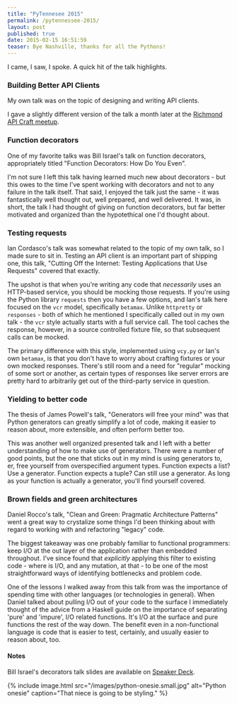 ```yaml
---
title: "PyTennesee 2015"
permalink: /pytennessee-2015/
layout: post
published: true
date: 2015-02-15 16:51:59
teaser: Bye Nashville, thanks for all the Pythons!
---
```


I came, I saw, I spoke. A quick hit of the talk highlights.

### Building Better API Clients

My own talk was on the topic of designing and writing API clients.

<script async class="speakerdeck-embed" data-id="6c3af95405254438a06bace32eb6ae0a" data-ratio="1.33333333333333" src="//speakerdeck.com/assets/embed.js"></script>

I gave a slightly different version of the talk a month later at the
[Richmond API Craft
meetup](http://www.meetup.com/API-Craft-RVA/events/220635022/).

### Function decorators

One of my favorite talks was Bill Israel's talk on function decorators,
appropriately titled "Function Decorators: How Do You Even".

I'm not sure I left this talk having learned much new about decorators -
but this owes to the time I've spent working with decorators and not to
any failure in the talk itself. That said, I enjoyed the talk just the
same - it was fantastically well thought out, well prepared, and well
delivered. It was, in short, the talk I had thought of giving on
function decorators, but far better motivated and organized than the
hypotethical one I'd thought about.

### Testing requests

Ian Cordasco's talk was somewhat related to the topic of my own talk, so
I made sure to sit in. Testing an API client is an important part of
shipping one, this talk, "Cutting Off the Internet: Testing Applications
that Use Requests" covered that exactly.

The upshot is that when you're writing any code that *necessarily* uses
an HTTP-based service, you should be mocking those requests. If you're
using the Python library `requests` then you have a few options, and
Ian's talk here focused on the `vcr` model, specifically `betamax`.
Unlike `httpretty` or `responses` - both of which he mentioned I
specifically called out in my own talk - the `vcr` style actually starts
with a full service call. The tool caches the response, however, in a
source controlled fixture file, so that subsequent calls can be mocked.

The primary difference with this style, implemented using `vcy.py` or
Ian's own `betamax`, is that you don't have to worry about crafting
fixtures or your own mocked responses. There's still room and a need for
"regular" mocking of some sort or another, as certain types of responses
like server errors are pretty hard to arbitrarily get out of the
third-party service in question.

### Yielding to better code

The thesis of James Powell's talk, "Generators will free your mind" was
that Python generators can greatly simplify a lot of code, making it
easier to reason about, more extensible, and often perform better too.

This was another well organized presented talk and I left with a better
understanding of how to make use of generators. There were a number of
good points, but the one that sticks out in my mind is using generators
to, er, free yourself from overspecified argument types. Function
expects a list? Use a generator. Function expects a tuple? Can still use
a generator. As long as your function is actually a generator, you'll
find yourself covered.

### Brown fields and green architectures

Daniel Rocco's talk, "Clean and Green: Pragmatic Architecture Patterns"
went a great way to crystalize some things I'd been thinking
about with regard to working with and refactoring "legacy" code.

The biggest takeaway was one probably familiar to functional
programmers: keep I/O at the out layer of the application rather than
embedded throughout. I've since found that *explicitly* applying this
filter to existing code - where is I/O, and any mutation, at that - to
be one of the most straightforward ways of identifying bottlenecks and
problem code.

One of the lessons I walked away from this talk from was the importance
of spending time with other languages (or technologies in general). When
Daniel talked about pulling I/O out of your code to the surface I
immediately thought of the advice from a Haskell guide on the importance
of separating 'pure' and 'impure', I/O related functions. It's I/O at
the surface and pure functions the rest of the way down. The benefit
even in a non-functional language is code that is easier to test,
certainly, and usually easier to reason about, too.

#### Notes

Bill Israel's decorators talk slides are available on [Speaker
Deck](https://speakerdeck.com/epochblue/python-decorators-how-do-you-even).

{% include image.html src="/images/python-onesie.small.jpg" alt="Python onesie" caption="That niece is going to be styling." %}
